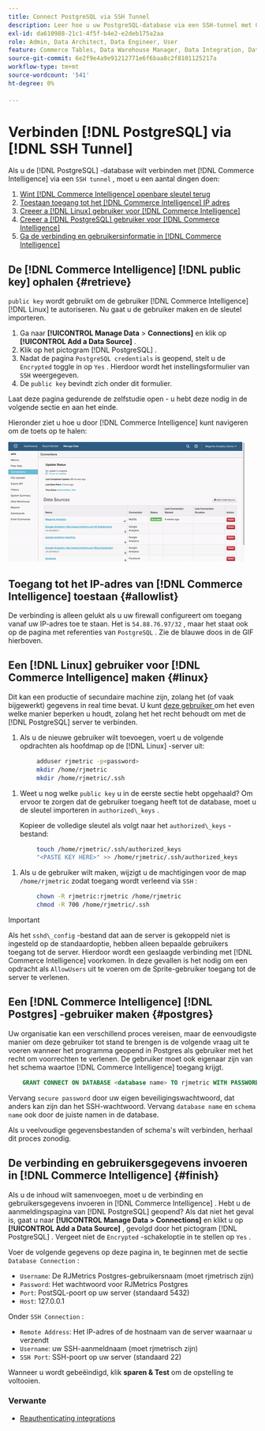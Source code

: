```yaml
---
title: Connect PostgreSQL via SSH Tunnel
description: Leer hoe u uw PostgreSQL-database via een SSH-tunnel met Commerce Intelligence kunt verbinden.
exl-id: da610988-21c1-4f5f-b4e2-e2deb175a2aa
role: Admin, Data Architect, Data Engineer, User
feature: Commerce Tables, Data Warehouse Manager, Data Integration, Data Import/Export, SQL Report Builder
source-git-commit: 6e2f9e4a9e91212771e6f6baa8c2f8101125217a
workflow-type: tm+mt
source-wordcount: '541'
ht-degree: 0%

---
```


# Verbinden [!DNL PostgreSQL] via [!DNL SSH Tunnel]

Als u de [!DNL PostgreSQL] -database wilt verbinden met [!DNL Commerce Intelligence] via een `SSH tunnel` , moet u een aantal dingen doen:

1. [Wint  [!DNL Commerce Intelligence]  openbare sleutel terug](#retrieve)
1. [Toestaan toegang tot het  [!DNL Commerce Intelligence]  IP adres](#allowlist)
1. [Creeer a [!DNL Linux]  gebruiker voor  [!DNL Commerce Intelligence]](#linux)
1. [Creeer a [!DNL PostgreSQL]  gebruiker voor  [!DNL Commerce Intelligence]](#postgres)
1. [Ga de verbinding en gebruikersinformatie in  [!DNL Commerce Intelligence]](#finish)

## De [!DNL Commerce Intelligence] [!DNL public key] ophalen {#retrieve}

`public key` wordt gebruikt om de gebruiker [!DNL Commerce Intelligence] [!DNL Linux] te autoriseren. Nu gaat u de gebruiker maken en de sleutel importeren.

1. Ga naar **[!UICONTROL Manage Data** > **Connections]** en klik op **[!UICONTROL Add a Data Source]** .
1. Klik op het pictogram [!DNL PostgreSQL] .
1. Nadat de pagina `PostgreSQL credentials` is geopend, stelt u de `Encrypted` toggle in op `Yes` . Hierdoor wordt het instellingsformulier van `SSH` weergegeven.
1. De `public key` bevindt zich onder dit formulier.

Laat deze pagina gedurende de zelfstudie open - u hebt deze nodig in de volgende sectie en aan het einde.

Hieronder ziet u hoe u door [!DNL Commerce Intelligence] kunt navigeren om de toets op te halen:

![ het terugwinnen van de openbare sleutel RJMetrics ](../../../assets/get-mbi-public-key.gif)

## Toegang tot het IP-adres van [!DNL Commerce Intelligence] toestaan {#allowlist}

De verbinding is alleen gelukt als u uw firewall configureert om toegang vanaf uw IP-adres toe te staan. Het is `54.88.76.97/32` , maar het staat ook op de pagina met referenties van `PostgreSQL` . Zie de blauwe doos in de GIF hierboven.

## Een [!DNL Linux] gebruiker voor [!DNL Commerce Intelligence] maken {#linux}

Dit kan een productie of secundaire machine zijn, zolang het (of vaak bijgewerkt) gegevens in real time bevat. U kunt [ deze gebruiker ](../../../administrator/account-management/restrict-db-access.md) om het even welke manier beperken u houdt, zolang het het recht behoudt om met de [!DNL PostgreSQL] server te verbinden.

1. Als u de nieuwe gebruiker wilt toevoegen, voert u de volgende opdrachten als hoofdmap op de [!DNL Linux] -server uit:

```bash
        adduser rjmetric -p<password>
        mkdir /home/rjmetric
        mkdir /home/rjmetric/.ssh
```

1. Weet u nog welke `public key` u in de eerste sectie hebt opgehaald? Om ervoor te zorgen dat de gebruiker toegang heeft tot de database, moet u de sleutel importeren in `authorized\_keys` .

   Kopieer de volledige sleutel als volgt naar het `authorized\_keys` -bestand:

```bash
        touch /home/rjmetric/.ssh/authorized_keys
        "<PASTE KEY HERE>" >> /home/rjmetric/.ssh/authorized_keys
```

1. Als u de gebruiker wilt maken, wijzigt u de machtigingen voor de map `/home/rjmetric` zodat toegang wordt verleend via `SSH` :

```bash
        chown -R rjmetric:rjmetric /home/rjmetric
        chmod -R 700 /home/rjmetric/.ssh
```

>[!IMPORTANT]
>
>Als het `sshd\_config` -bestand dat aan de server is gekoppeld niet is ingesteld op de standaardoptie, hebben alleen bepaalde gebruikers toegang tot de server. Hierdoor wordt een geslaagde verbinding met [!DNL Commerce Intelligence] voorkomen. In deze gevallen is het nodig om een opdracht als `AllowUsers` uit te voeren om de Sprite-gebruiker toegang tot de server te verlenen.

## Een [!DNL Commerce Intelligence] [!DNL Postgres] -gebruiker maken {#postgres}

Uw organisatie kan een verschillend proces vereisen, maar de eenvoudigste manier om deze gebruiker tot stand te brengen is de volgende vraag uit te voeren wanneer het programma geopend in Postgres als gebruiker met het recht om voorrechten te verlenen. De gebruiker moet ook eigenaar zijn van het schema waartoe [!DNL Commerce Intelligence] toegang krijgt.

```sql
    GRANT CONNECT ON DATABASE <database name> TO rjmetric WITH PASSWORD <secure password>;GRANT USAGE ON SCHEMA <schema name> TO rjmetric;GRANT SELECT ON ALL TABLES IN SCHEMA <schema name> TO rjmetric;ALTER DEFAULT PRIVILEGES IN SCHEMA <schema name> GRANT SELECT ON TABLES TO rjmetric;
```

Vervang `secure password` door uw eigen beveiligingswachtwoord, dat anders kan zijn dan het SSH-wachtwoord. Vervang `database name` en `schema name` ook door de juiste namen in de database.

Als u veelvoudige gegevensbestanden of schema&#39;s wilt verbinden, herhaal dit proces zonodig.

## De verbinding en gebruikersgegevens invoeren in [!DNL Commerce Intelligence] {#finish}

Als u de inhoud wilt samenvoegen, moet u de verbinding en gebruikersgegevens invoeren in [!DNL Commerce Intelligence] . Hebt u de aanmeldingspagina van [!DNL PostgreSQL] geopend? Als dat niet het geval is, gaat u naar **[!UICONTROL Manage Data > Connections]** en klikt u op **[!UICONTROL Add a Data Source]** , gevolgd door het pictogram [!DNL PostgreSQL] . Vergeet niet de `Encrypted` -schakeloptie in te stellen op `Yes` .

Voer de volgende gegevens op deze pagina in, te beginnen met de sectie `Database Connection` :

* `Username`: De RJMetrics Postgres-gebruikersnaam (moet rjmetrisch zijn)
* `Password`: Het wachtwoord voor RJMetrics Postgres
* `Port`: PostSQL-poort op uw server (standaard 5432)
* `Host`: 127.0.0.1

Onder `SSH Connection` :

* `Remote Address`: Het IP-adres of de hostnaam van de server waarnaar u verzendt
* `Username`: uw SSH-aanmeldnaam (moet rjmetrisch zijn)
* `SSH Port`: SSH-poort op uw server (standaard 22)

Wanneer u wordt gebeëindigd, klik **sparen &amp; Test** om de opstelling te voltooien.

### Verwante

* [ Reauthenticating integrations ](https://experienceleague.adobe.com/docs/commerce-knowledge-base/kb/how-to/mbi-reauthenticating-integrations.html?lang=nl-NL)
